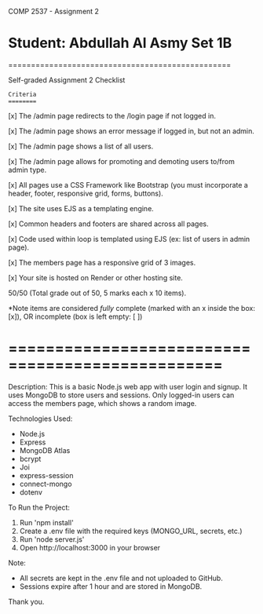 COMP 2537 - Assignment 2

Student: Abdullah Al Asmy Set 1B
=================================================
=================================================

Self-graded Assignment 2 Checklist

    Criteria	
    ========
    
[x]  The /admin page redirects to the /login page if not logged in.

[x]  The /admin page shows an error message if logged in, but not an admin.

[x]  The /admin page shows a list of all users.

[x]  The /admin page allows for promoting and demoting users to/from admin type.

[x]  All pages use a CSS Framework like Bootstrap (you must incorporate a header, footer, responsive grid, forms, buttons).

[x]  The site uses EJS as a templating engine.

[x]  Common headers and footers are shared across all pages.

[x]  Code used within loop is templated using EJS (ex: list of users in admin page).

[x]  The members page has a responsive grid of 3 images.

[x]  Your site is hosted on Render or other hosting site.
 
50/50 (Total grade out of 50, 5 marks each x 10 items).

*Note items are considered *fully* complete (marked with an x inside the box: [x]), OR incomplete (box is left empty: [ ])


=================================================
=================================================


Description:
This is a basic Node.js web app with user login and signup. 
It uses MongoDB to store users and sessions.
Only logged-in users can access the members page, which shows a random image.

Technologies Used:
- Node.js
- Express
- MongoDB Atlas
- bcrypt
- Joi
- express-session
- connect-mongo
- dotenv

To Run the Project:
1. Run 'npm install'
2. Create a .env file with the required keys (MONGO_URL, secrets, etc.)
3. Run 'node server.js'
4. Open http://localhost:3000 in your browser

Note:
- All secrets are kept in the .env file and not uploaded to GitHub.
- Sessions expire after 1 hour and are stored in MongoDB.

Thank you.
